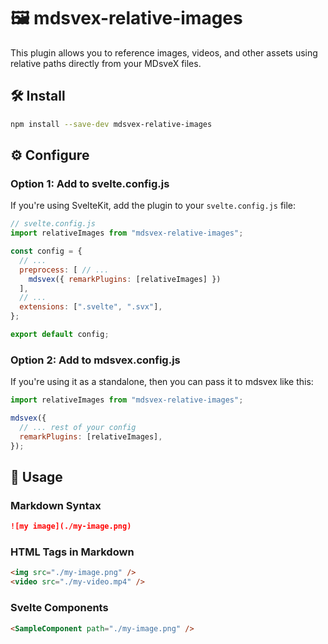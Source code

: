 # 🖼️ mdsvex-relative-images

This plugin allows you to reference images, videos, and other assets using relative paths directly from your MDsveX files.

## 🛠️ Install

```sh
npm install --save-dev mdsvex-relative-images
```

## ⚙️ Configure

### Option 1: Add to svelte.config.js

If you're using SvelteKit, add the plugin to your `svelte.config.js` file:

```js
// svelte.config.js
import relativeImages from "mdsvex-relative-images";

const config = {
  // ...
  preprocess: [ // ...
    mdsvex({ remarkPlugins: [relativeImages] })
  ],
  // ...
  extensions: [".svelte", ".svx"],
};

export default config;
```

### Option 2: Add to mdsvex.config.js
If you're using it as a standalone, then you can pass it to mdsvex like this:

```js
import relativeImages from "mdsvex-relative-images";

mdsvex({
  // ... rest of your config
  remarkPlugins: [relativeImages],
});
```

## 🚀 Usage

### Markdown Syntax

```md
![my image](./my-image.png)
```

### HTML Tags in Markdown

```md
<img src="./my-image.png" />
<video src="./my-video.mp4" />
```

### Svelte Components

```md
<SampleComponent path="./my-image.png" />
```
